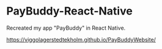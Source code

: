 # PayBuddy-React-Native
Recreated my app "PayBuddy" in React Native.

https://viggolagerstedtekholm.github.io/PayBuddyWebsite/
